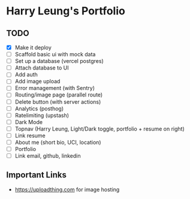 # Harry Leung's Portfolio

## TODO

- [x] Make it deploy
- [ ] Scaffold basic ui with mock data
- [ ] Set up a database (vercel postgres)
- [ ] Attach database to UI
- [ ] Add auth
- [ ] Add image upload
- [ ] Error management (with Sentry)
- [ ] Routing/image page (parallel route)
- [ ] Delete button (with server actions)
- [ ] Analytics (posthog)
- [ ] Ratelimiting (upstash)
- [ ] Dark Mode
- [ ] Topnav (Harry Leung, Light/Dark toggle, portfolio + resume on right)
- [ ] Link resume
- [ ] About me (short bio, UCI, location)
- [ ] Portfolio
- [ ] Link email, github, linkedin 

## Important Links

- https://uploadthing.com for image hosting